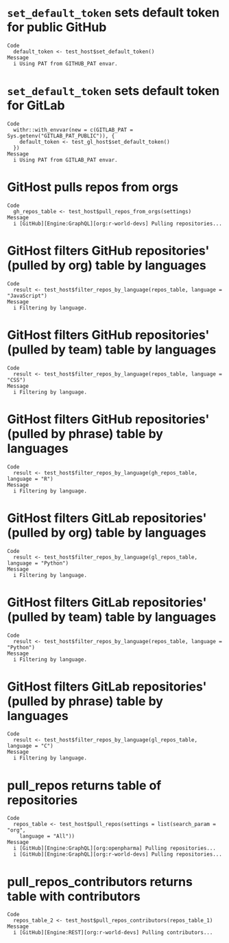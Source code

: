 # `set_default_token` sets default token for public GitHub

    Code
      default_token <- test_host$set_default_token()
    Message
      i Using PAT from GITHUB_PAT envar.

# `set_default_token` sets default token for GitLab

    Code
      withr::with_envvar(new = c(GITLAB_PAT = Sys.getenv("GITLAB_PAT_PUBLIC")), {
        default_token <- test_gl_host$set_default_token()
      })
    Message
      i Using PAT from GITLAB_PAT envar.

# GitHost pulls repos from orgs

    Code
      gh_repos_table <- test_host$pull_repos_from_orgs(settings)
    Message
      i [GitHub][Engine:GraphQL][org:r-world-devs] Pulling repositories...

# GitHost filters GitHub repositories' (pulled by org) table by languages

    Code
      result <- test_host$filter_repos_by_language(repos_table, language = "JavaScript")
    Message
      i Filtering by language.

# GitHost filters GitHub repositories' (pulled by team) table by languages

    Code
      result <- test_host$filter_repos_by_language(repos_table, language = "CSS")
    Message
      i Filtering by language.

# GitHost filters GitHub repositories' (pulled by phrase) table by languages

    Code
      result <- test_host$filter_repos_by_language(gh_repos_table, language = "R")
    Message
      i Filtering by language.

# GitHost filters GitLab repositories' (pulled by org) table by languages

    Code
      result <- test_host$filter_repos_by_language(gl_repos_table, language = "Python")
    Message
      i Filtering by language.

# GitHost filters GitLab repositories' (pulled by team) table by languages

    Code
      result <- test_host$filter_repos_by_language(repos_table, language = "Python")
    Message
      i Filtering by language.

# GitHost filters GitLab repositories' (pulled by phrase) table by languages

    Code
      result <- test_host$filter_repos_by_language(gl_repos_table, language = "C")
    Message
      i Filtering by language.

# pull_repos returns table of repositories

    Code
      repos_table <- test_host$pull_repos(settings = list(search_param = "org",
        language = "All"))
    Message
      i [GitHub][Engine:GraphQL][org:openpharma] Pulling repositories...
      i [GitHub][Engine:GraphQL][org:r-world-devs] Pulling repositories...

# pull_repos_contributors returns table with contributors

    Code
      repos_table_2 <- test_host$pull_repos_contributors(repos_table_1)
    Message
      i [GitHub][Engine:REST][org:r-world-devs] Pulling contributors...

